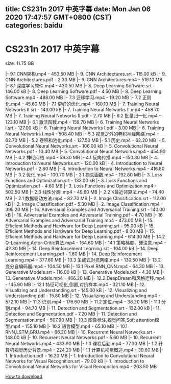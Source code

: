 
title: CS231n 2017 中英字幕
date: Mon Jan 06 2020 17:47:57 GMT+0800 (CST)    
categories: baidu
---

# CS231n 2017 中英字幕
size: 11.75 GB
 
 
|- 9.1 CNN架构.mp4 - 453.50 MB
|- 9. CNN Architectures.srt - 115.00 kB
|- 9. CNN Architectures.pdf - 2.30 MB
|- 9. CNN Architectures.mp4 - 516.10 MB
|- 8.1 深度学习软件.mp4 - 430.50 MB
|- 8. Deep Learning Software.srt - 146.00 kB
|- 8. Deep Learning Software.pdf - 4.50 MB
|- 8. Deep Learning Software.mp4 - 488.00 MB
|- 7.3 迁移学习.mp4 - 19.20 MB
|- 7.2 正则化.mp4 - 45.60 MB
|- 7.1 更好的优化.mp4 - 160.10 MB
|- 7. Training Neural Networks II.srt - 143.00 kB
|- 7. Training Neural Networks II.mp4 - 458.70 MB
|- 7.  Training Neural Networks II.pdf - 2.70 MB
|- 6.2 批量归一化.mp4 - 123.10 MB
|- 6.1 激活函数.mp4 - 159.70 MB
|- 6. Training Neural Networks I.srt - 127.00 kB
|- 6. Training Neural Networks I.pdf - 3.00 MB
|- 6. Training Neural Networks I.mp4 - 508.40 MB
|- 5.3 视觉之外的卷积神经网络.mp4 - 62.70 MB
|- 5.2 卷积和池化.mp4 - 127.50 MB
|- 5.1 历史.mp4 - 62.20 MB
|- 5. Convolutional Neural Networks.srt - 106.00 kB
|- 5. Convolutional Neural Networks.pdf - 10.40 MB
|- 5. Convolutional Neural Networks.mp4 - 454.90 MB
|- 4.2 神经网络.mp4 - 59.30 MB
|- 4.1 反向传播.mp4 - 150.30 MB
|- 4. Introduction to Neural Networks.srt - 120.00 kB
|- 4. Introduction to Neural Networks.pdf - 2.60 MB
|- 4. Introduction to Neural Networks.mp4 - 416.80 MB
|- 3.2 优化.mp4 - 100.70 MB
|- 3.1 损失函数.mp4 - 192.80 MB
|- 3. Loss Functions and Optimization.srt - 133.00 kB
|- 3. Loss Functions and Optimization.pdf - 4.60 MB
|- 3. Loss Functions and Optimization.mp4 - 502.50 MB
|- 2.3 线性分类I.mp4 - 49.60 MB
|- 2.2 K最近邻算法.mp4 - 74.40 MB
|- 2.1 数据驱动方法.mp4 - 82.70 MB
|- 2. Image Classification.srt - 112.00 kB
|- 2. Image Classification.pdf - 5.30 MB
|- 2. Image Classification.mp4 - 395.20 MB
|- 16. Adversarial Examples and Adversarial Training.srt - 140.00 kB
|- 16. Adversarial Examples and Adversarial Training.pdf - 4.70 MB
|- 16. Adversarial Examples and Adversarial Training.mp4 - 473.00 MB
|- 15. Efficient Methods and Hardware for Deep Learning.srt - 95.00 kB
|- 15. Efficient Methods and Hardware for Deep Learning.pdf - 8.00 MB
|- 15. Efficient Methods and Hardware for Deep Learning.mp4 - 614.30 MB
|- 14.2 Q-Learning,Actor-Critic算法.mp4 - 164.60 MB
|- 14.1 策略梯度，硬注意.mp4 - 42.30 MB
|- 14. Deep Reinforcement Learning.srt - 104.00 kB
|- 14. Deep Reinforcement Learning.pdf - 1.60 MB
|- 14. Deep Reinforcement Learning.mp4 - 377.60 MB
|- 13.3 生成式对抗网络.mp4 - 130.50 MB
|- 13.2 变分自编码器.mp4 - 104.50 MB
|- 13.1 Pixel RNN_CNN.mp4 - 64.30 MB
|- 13. Generative Models.srt - 116.00 kB
|- 13. Generative Models.pdf - 4.30 MB
|- 13. Generative Models.mp4 - 466.20 MB
|- 12.2 DeepDream和风格迁移.mp4 - 145.90 MB
|- 12.1 特征可视化,倒置,对抗样本.mp4 - 321.10 MB
|- 12. Visualizing and Understanding.srt - 145.00 kB
|- 12. Visualizing and Understanding.pdf - 15.80 MB
|- 12. Visualizing and Understanding.mp4 - 572.10 MB
|- 11.3 识别.mp4 - 176.60 MB
|- 11.2 定位.mp4 - 38.20 MB
|- 11.1 分割.mp4 - 94.70 MB
|- 11. Detection and Segmentation.srt - 132.00 kB
|- 11. Detection and Segmentation.pdf - 7.20 MB
|- 11. Detection and Segmentation.mp4 - 507.90 MB
|- 10.3 图像标注,视觉问答,Soft attention模型.mp4 - 155.10 MB
|- 10.2 语言模型.mp4 - 65.10 MB
|- 10.1 RNN,LSTM,GRU.mp4 - 66.20 MB
|- 10. Recurrent Neural Networks.srt - 148.00 kB
|- 10. Recurrent Neural Networks.pdf - 5.60 MB
|- 10. Recurrent Neural Networks.mp4 - 433.90 MB
|- 1.3 课程后勤.mp4 - 77.30 MB
|- 1.2 计算机视觉历史背景.mp4 - 224.20 MB
|- 1.1 计算机视觉概述.mp4 - 39.60 MB
|- 1. Introduction.pdf - 16.20 MB
|- 1. Introduction to Convolutional Neural Networks for Visual Recognition.srt - 79.00 kB
|- 1. Introduction to Convolutional Neural Networks for Visual Recognition.mp4 - 203.50 MB

[How to download](https://bpcam.bemobtrk.com/go/2ceec3aa-1ca2-46d6-b9ff-aaa5c184517c?jno=4721)